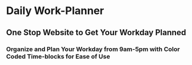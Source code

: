 # **Daily Work-Planner**
## One Stop Website to Get Your Workday Planned
### Organize and Plan Your Workday from 9am-5pm with Color Coded Time-blocks for Ease of Use
